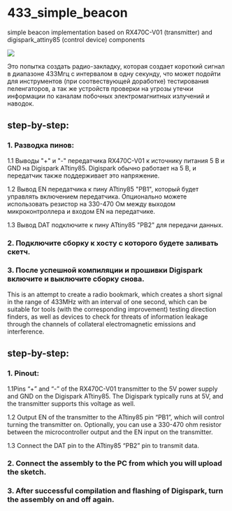 # 433_simple_beacon
simple beacon implementation based on RX470C-V01 (transmitter) and digispark_attiny85 (control device) components

[![](https://github.com/Lab7816/433_simple_beacon/blob/main/Lab7816_433_simple_beacon_demo.gif)](https://github.com/Lab7816/433_simple_beacon/blob/main/Lab7816_433_simple_beacon_demo.gif)

Это попытка создать радио-закладку, которая создает короткий сигнал в диапазоне 433Мгц с интервалом в одну секунду, что может подойти для инструментов (при соотвествующей доработке) тестирования пеленгаторов, а так же устройств проверки на угрозы утечки информации по каналам побочных электромагнитных излучений и наводок.

## step-by-step:
### 1. Разводка пинов:

  1.1 Выводы "+" и "-" передатчика RX470C-V01 к источнику питания 5 В и GND на Digispark ATtiny85. Digispark обычно работает на 5 В, и передатчик также поддерживает это напряжение.

  1.2 Вывод EN передатчика к пину ATtiny85 "PB1", который будет управлять включением передатчика. Опционально можете использовать резистор на 330-470 Ом между выходом микроконтроллера и входом EN на передатчике.

  1.3 Вывод DAT подключите к пину ATtiny85 "PB2" для передачи данных.

### 2. Подключите сборку к хосту с которого будете заливать скетч.

### 3. После успешной компиляции и прошивки Digispark  включите и выключите сборку снова.


This is an attempt to create a radio bookmark, which creates a short signal in the range of 433MHz with an interval of one second, which can be suitable for tools (with the corresponding improvement) testing direction finders, as well as devices to check for threats of information leakage through the channels of collateral electromagnetic emissions and interference.

## step-by-step:
### 1. Pinout:

1.1Pins “+” and “-” of the RX470C-V01 transmitter to the 5V power supply and GND on the Digispark ATtiny85. The Digispark typically runs at 5V, and the transmitter supports this voltage as well.

1.2 Output EN of the transmitter to the ATtiny85 pin “PB1”, which will control turning the transmitter on. Optionally, you can use a 330-470 ohm resistor between the microcontroller output and the EN input on the transmitter.

1.3 Connect the DAT pin to the ATtiny85 “PB2” pin to transmit data.

### 2. Connect the assembly to the PC from which you will upload the sketch.
 
### 3. After successful compilation and flashing of Digispark, turn the assembly on and off again.
